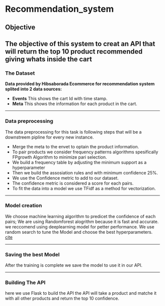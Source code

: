 # Recommendation_system
## Objective 
The objective of this system to creat an API that will return the top 10 product recommended giving whats inside the cart
----------------------------
### The Dataset 
__Data provided by Hibsaborada Ecommerce for recommendation system splited into 2 data sources:__
- __Events__ This shows the cart Id with time stamp.
- __Meta__ This shows the information for each product in the cart. 
_________________________
### Data preprocessing 
The data preprocessing for this task is following steps that will be a downstreem pipline for every new instance. 
- Merge the meta to the envet to optain the product information. 
- To pair products we consider frequency patterns algorithms spesifically FPgrowth Algorithm to minimize pari selection.
- We build a frequency table by adjusting the minimum support as a hyperparameter 
- Then we build the assosiation rules and with minimum confidence 25%. 
- We use the Confidence metric to add to our dataset. 
- The confidence metric is considered a score for each pairs.
- To fit the data into a model we use TFidf as a method for vectorization. 
_________________________
### Model creation 
We choose machine learning algorithm to predicet the confidence of each pairs; We are using Randomforest alogrithm because it is fast and accurate. we reccomend using deeplearning model for petter performance. 
We use random search to tune the Model and choose the best hyperparameters. [cite](https://towardsdatascience.com/hyperparameter-tuning-the-random-forest-in-python-using-scikit-learn-28d2aa77dd74)
_________________________
### Saving the best Model
After the training is complete we save the model to use it in our API. 
____________________________
### Building The API 
here we use Flask to build the API the API will take a product and matche it with all other products and return the top 10 confidence. 
